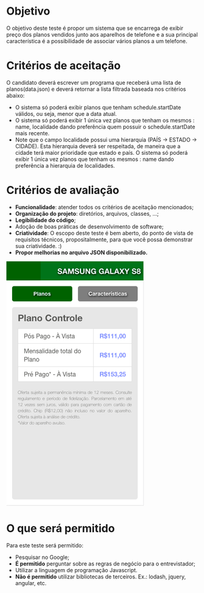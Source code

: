 
# Objetivo

O objetivo deste teste é propor um sistema que se encarrega de exibir preço dos planos vendidos junto aos aparelhos de telefone e a sua principal característica é a possibilidade de associar vários planos a um telefone.

# Critérios de aceitação

O candidato deverá escrever um programa que receberá uma lista de planos(data.json) e deverá retornar a lista filtrada baseada nos critérios abaixo:

* O sistema só poderá exibir planos que tenham schedule.startDate válidos, ou seja, menor que a data atual.
* O sistema só poderá exibir 1 única vez planos que tenham os mesmos : name, localidade dando preferência quem possuir o schedule.startDate mais recente.
* Note que o campo localidade possui uma hierarquia (PAÍS -> ESTADO -> CIDADE). Esta hierarquia deverá ser respeitada, de maneira que a cidade terá maior prioridade que estado e país. O sistema só poderá exibir 1 única vez planos que tenham os mesmos : name dando preferência a hierarquia de localidades.

# Critérios de avaliação

*   **Funcionalidade**: atender todos os critérios de aceitação mencionados;
*   **Organização do projeto**: diretórios, arquivos, classes, ...;
*   **Legibilidade do código**;
*   Adoção de boas práticas de desenvolvimento de software;
*   **Criatividade**: O escopo deste teste é bem aberto, do ponto de vista de requisitos técnicos, propositalmente, para que você possa demonstrar sua criatividade. :)
*   **Propor melhorias  no arquivo JSON disponibilizado.**


![imagem](img.png "imagem")



# O que será permitido

Para este teste será permitido:


*   Pesquisar no Google;
*   **É permitido** perguntar sobre as regras de negócio para o entrevistador;
*   Utilizar a linguagem de programação Javascript.
*   **Não é permitido** utilizar bibliotecas de terceiros. Ex.: lodash, jquery, angular, etc.

